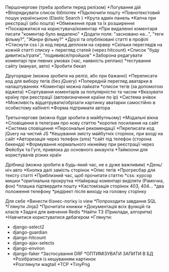 Першочергове (треба зробити перед релізом)
*Логування дій
*Впорядкувати список бібліотек
*Підключити пошту
*Повнотекстовий пошук українською (Elastic Search )
*Крута адмін панель
*Капча при реєстрації (або пошта) 
*Обмеження прав та їх розширення
*Поскаржитися на користувача/коментар
*При видаленні коментаря писати "коментар було видалено"
*Додати поля: "засновано на...", "теги фільму?", "Жанри фільму?" 
*Друзі та опубліковані статті в профілі
*Стиснути css i js код перед деплоєм на сервер
*Скільки переглядів на кожній статті списку + перегляд статей (через hitcount)
*Список "буду дивитись/грати", "подивився/пройшов"
*Заборона редагувати коментарі при певних умовах (час, наявність реплаю)
*тестування сайту (мануал, авто)
*Зробити бекап 

Другорядне (можна зробити на релізі, або при бажанні)
*Переписати код для вибору тегів (без jQuery)
*Попередній перегляд аватарки в налаштуваннях
*Коментарі можна лайкати
*список тегів (за допомогою віджета)
*Сортування коментарів за популярністю та часом
*Вказувати країну при реєстрації (автовизначення країни по ір)
*Система ачівок  
*Можливість відцетрувати/обрізати картинку аватарки самостійно в особистому кабінеті
*Форма підтримати автора


Третьочергове (можна буде зробити в майбутньому)
*Модальні вікна
*Сповіщення в телеграм про нову статтю
*коротке посилання на сайт
*Система сповіщення
*Персональні рекомендації
*Переписати код jQuery на чистий JS
*Кешування змісту майбутніх сторінок, при вході на сайт
*Авторизація через телефон (sms)
*сайт під телефон (сторона бекенда)
*Формування нормального нікнейму при реєстрації через Фейсбук та Гугл, привязка до основного аккаунта 
*Таймзони для користувачів різних країн

Дрібниці (можна зробити в будь-який час, не є дуже важливим)
*День/ніч авто
*Кнопка далі замість сторінок
*Опис тегів
*Прогресбар для тексту статті
*Приблизний час, щоб прочитати статтю
*css: курсор мишки
*оригінальна прокрутка
*Найкращі коментарі виділяти (Рамочка, фон)
*плашка підтвердити пошту
*Кастомізація сторінок 403, 404...
*два положення телефону
*редірект після виходу на головну сторінку

 Для себе
*Винести бізнес-логіку із view
*Попроходити завдання SQL
*Глянути Jinja2
*Прочитати книжки
*Документація всіх функцій та класів
*Задачі для вивчення Redis
*Найти ТЗ (Приклади, алгоритм)
*Навчитися користуватися дебагером
*Глянути: 
- django-select2
- django-guardian
- django-hitcount
- django-ajax-selects
- django-environ
- django-faker
*Застосування DRF
*ОПТИМІЗУВАТИ ЗАПИТИ В БД
*Розібратися із кешуванням картинок  
*Розглянути wagtail
*TCP
*TinyPng
